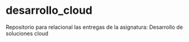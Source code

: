 # desarrollo_cloud
Repositorio para relacional las entregas de la asignatura: Desarrollo de soluciones cloud
